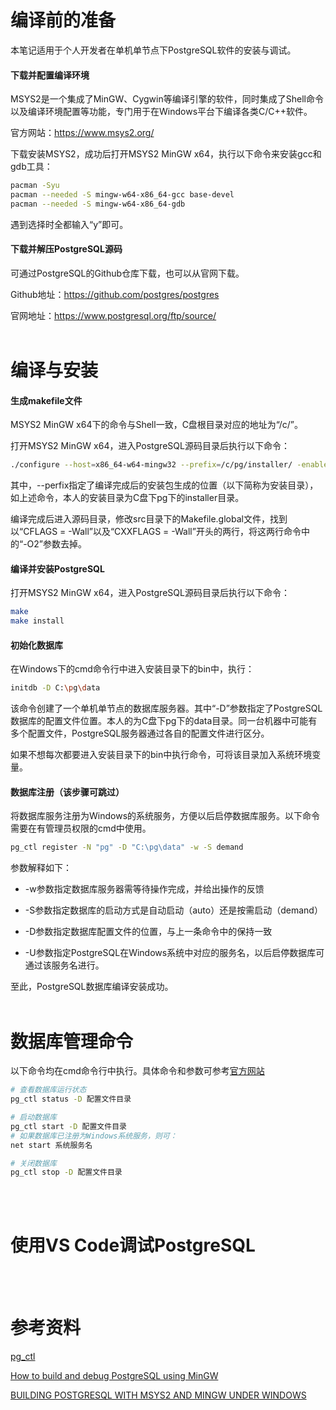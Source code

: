 # 编译前的准备

本笔记适用于个人开发者在单机单节点下PostgreSQL软件的安装与调试。

#### 下载并配置编译环境

MSYS2是一个集成了MinGW、Cygwin等编译引擎的软件，同时集成了Shell命令以及编译环境配置等功能，专门用于在Windows平台下编译各类C/C++软件。

官方网站：https://www.msys2.org/

下载安装MSYS2，成功后打开MSYS2 MinGW x64，执行以下命令来安装gcc和gdb工具：
```bash
pacman -Syu
pacman --needed -S mingw-w64-x86_64-gcc base-devel
pacman --needed -S mingw-w64-x86_64-gdb
```
遇到选择时全都输入“y”即可。

#### 下载并解压PostgreSQL源码

可通过PostgreSQL的Github仓库下载，也可以从官网下载。

Github地址：https://github.com/postgres/postgres

官网地址：https://www.postgresql.org/ftp/source/
<br/><br/>

# 编译与安装
#### 生成makefile文件
MSYS2 MinGW x64下的命令与Shell一致，C盘根目录对应的地址为“/c/”。

打开MSYS2 MinGW x64，进入PostgreSQL源码目录后执行以下命令：
```bash
./configure --host=x86_64-w64-mingw32 --prefix=/c/pg/installer/ -enable-debug
```
其中，--perfix指定了编译完成后的安装包生成的位置（以下简称为安装目录），如上述命令，本人的安装目录为C盘下pg下的installer目录。

编译完成后进入源码目录，修改src目录下的Makefile.global文件，找到以“CFLAGS = -Wall”以及“CXXFLAGS = -Wall”开头的两行，将这两行命令中的“-O2”参数去掉。

#### 编译并安装PostgreSQL
打开MSYS2 MinGW x64，进入PostgreSQL源码目录后执行以下命令：
```bash
make
make install
```

#### 初始化数据库
在Windows下的cmd命令行中进入安装目录下的bin中，执行：
```bash
initdb -D C:\pg\data
```
该命令创建了一个单机单节点的数据库服务器。其中“-D”参数指定了PostgreSQL数据库的配置文件位置。本人的为C盘下pg下的data目录。同一台机器中可能有多个配置文件，PostgreSQL服务器通过各自的配置文件进行区分。

如果不想每次都要进入安装目录下的bin中执行命令，可将该目录加入系统环境变量。

#### 数据库注册（该步骤可跳过）
将数据库服务注册为Windows的系统服务，方便以后启停数据库服务。以下命令需要在有管理员权限的cmd中使用。
```bash
pg_ctl register -N "pg" -D "C:\pg\data" -w -S demand
```
参数解释如下：
- -w参数指定数据库服务器需等待操作完成，并给出操作的反馈

- -S参数指定数据库的启动方式是自动启动（auto）还是按需启动（demand）

- -D参数指定数据库配置文件的位置，与上一条命令中的保持一致

- -U参数指定PostgreSQL在Windows系统中对应的服务名，以后启停数据库可通过该服务名进行。

至此，PostgreSQL数据库编译安装成功。
<br/><br/>

# 数据库管理命令
以下命令均在cmd命令行中执行。具体命令和参数可参考[官方网站](https://www.postgresql.org/docs/current/app-pg-ctl.html)
```bash
# 查看数据库运行状态
pg_ctl status -D 配置文件目录

# 启动数据库
pg_ctl start -D 配置文件目录
# 如果数据库已注册为Windows系统服务，则可：
net start 系统服务名

# 关闭数据库
pg_ctl stop -D 配置文件目录

```

<br/><br/>

# 使用VS Code调试PostgreSQL



<br/><br/>


# 参考资料
[pg_ctl](https://www.postgresql.org/docs/current/app-pg-ctl.html)

[How to build and debug PostgreSQL using MinGW](https://osmanthus.work/?p=164)

[BUILDING POSTGRESQL WITH MSYS2 AND MINGW UNDER WINDOWS](https://www.cybertec-postgresql.com/en/building-postgresql-with-msys2-and-mingw-under-windows/)


